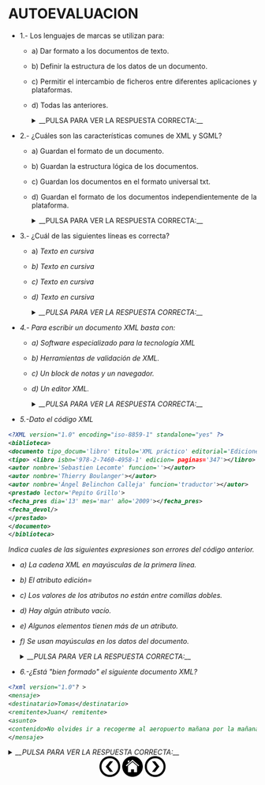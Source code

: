 <div align="justify">

# AUTOEVALUACION

- 1.- Los lenguajes de marcas se utilizan para:
  - a) Dar formato a los documentos de texto.
  - b) Definir la estructura de los datos de un documento.
  - c) Permitir el intercambio de ficheros entre diferentes aplicaciones y plataformas.
  - d) Todas las anteriores.

	<details>
	  <summary>__PULSA PARA VER LA RESPUESTA CORRECTA:__</summary>
	  
	  __Opción d__
	  
	</details>

- 2.- ¿Cuáles son las características comunes de XML y SGML?
  - a) Guardan el formato de un documento.
  - b) Guardan la estructura lógica de los documentos.
  - c) Guardan los documentos en el formato universal txt.
  - d) Guardan el formato de los documentos independientemente de la plataforma.

	<details>
	  <summary>__PULSA PARA VER LA RESPUESTA CORRECTA:__</summary>
	  
	  __Opción b__
	  
	</details>

- 3.- ¿Cuál de las siguientes líneas es correcta?
  - a) <i>Texto en cursiva
  - b) <i>Texto en cursiva<i>
  - c) <i>Texto en cursiva</i>
  - d) <I>Texto en cursiva<I>

  	<details>
	  <summary>__PULSA PARA VER LA RESPUESTA CORRECTA:__</summary>
	  
	  __Opción c__
	  
	</details>

- 4.- Para escribir un documento XML basta con:
  - a) Software especializado para la tecnología XML
  - b) Herramientas de validación de XML.
  - c) Un block de notas y un navegador.
  - d) Un editor XML.

	<details>
	  <summary>__PULSA PARA VER LA RESPUESTA CORRECTA:__</summary>
	  
	  __Opción d__
	  
	</details>

- 5.-Dato el código XML

```xml
<?XML version="1.0" encoding="iso-8859-1" standalone="yes" ?>
<biblioteca>
<documento tipo_docum='libro' titulo='XML práctico' editorial='Ediciones Eni'>
<tipo> <libro isbn='978-2-7460-4958-1' edicion= paginas='347'></libro> </tipo>
<autor nombre='Sebastien Lecomte' funcion=''></autor>
<autor nombre='Thierry Boulanger'></autor>
<autor nombre='Ángel Belinchon Calleja' funcion='traductor'></autor>
<prestado lector='Pepito Grillo'>
<fecha_pres dia='13' mes='mar' año='2009'></fecha_pres>
<fecha_devol/>
</prestado>
</documento> 
</biblioteca>  	
```
 Indica cuales de las siguientes expresiones son errores del código anterior.
  - a) La cadena XML en mayúsculas de la primera línea.
  - b) El atributo edición=
  - c) Los valores de los atributos no están entre comillas dobles.
  - d) Hay algún atributo vacío.
  - e) Algunos elementos tienen más de un atributo.
  - f) Se usan mayúsculas en los datos del documento.

	<details>
	  <summary>__PULSA PARA VER LA RESPUESTA CORRECTA:__</summary>
	  
	  __Opción a y b__
	  
	</details>

- 6.-¿Está "bien formado" el siguiente documento XML?

```xml
<?xml version="1.0"? >
<mensaje>
<destinatario>Tomas</destinatario>
<remitente>Juan</ remitente>
<asunto>
<contenido>No olvides ir a recogerme al aeropuerto mañana por la mañana!</contenido>
</mensaje>
```

<details>
	  <summary>__PULSA PARA VER LA RESPUESTA CORRECTA:__</summary>
	  __RESPUESTA CORRECTA:  No está "bien formado", porque hay un espacio entre ? y > de la primera línea. Además el cierre de la etiqueta remitente tiene un espacio después de la barra /. Y la etiqueta
asunto no está cerrada.__
</details>

	

</div>

<div align="center">
    <a href="XML_BIEN_FORMADOS.md"><img src="../../img/before.png" alt="XML BIEN FORMADOS" style="width:42px;height:42px;"></a>
    <a href="README.md"><img src="../../img/home.png" alt="XML Home" style="width:42px;height:42px;"></a>
    <a href="EJERCICIOS_RESUELTOS.md"><img src="../../img/next.png" alt="ELERCICICIOS RESUELTOS" style="width:42px;height:42px;"> 
</div>